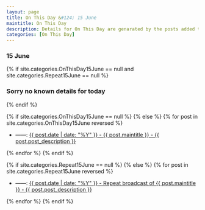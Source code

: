 ```yaml
---
layout: page
title: On This Day &#124; 15 June
maintitle: On This Day
description: Details for On This Day are genarated by the posts added to the website so the content is subject to changes/updates over time.
categories: [On This Day]
---
```


<h3>15 June</h3>

{% if site.categories.OnThisDay15June == null and site.categories.Repeat15June == null %}
  <h3>Sorry no known details for today</h3>
{% endif %}

{% if site.categories.OnThisDay15June == null %}
{% else %}
{% for post in site.categories.OnThisDay15June reversed %}
<ul>
<li> ——: <a href="{{ post.url }}">{{ post.date | date: "%Y" }} - {{ post.maintitle }} - {{ post.post_description }}</a></li>
</ul>
{% endfor %}
{% endif %}

{% if site.categories.Repeat15June == null %}
{% else %}
{% for post in site.categories.Repeat15June reversed %}
<ul>
<li> ——: <a href="{{ post.url }}">{{ post.date | date: "%Y" }} - Repeat broadcast of {{ post.maintitle }} - {{ post.post_description }}</a></li>
</ul>
{% endfor %}
{% endif %}
